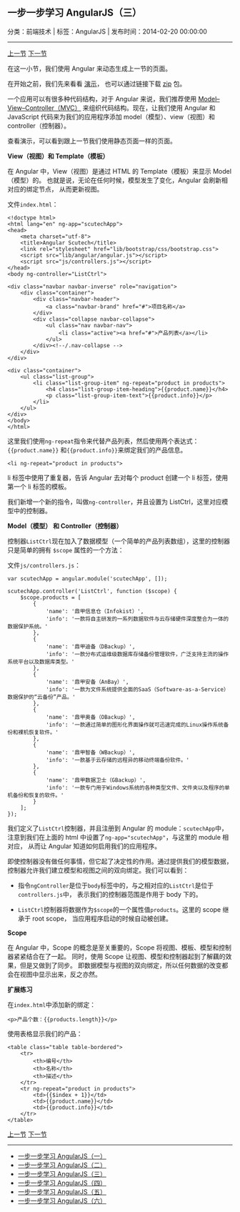 ## 一步一步学习 AngularJS（三）

分类：前端技术 | 标签：AngularJS | 发布时间：2014-02-20 00:00:00

___

[上一节](/2014/02/19/angular_scutech_step1)
[下一节](/2014/02/21/angular_scutech_step3)

在这一小节，我们使用 Angular 来动态生成上一节的页面。

在开始之前，我们先来看看 [演示](/demos/angular-scutech/step2)，
也可以通过链接下载 [zip](/demos/angular-scutech/step2.zip) 包。

一个应用可以有很多种代码结构，对于 Angular 来说，我们推荐使用
[Model–View–Controller（MVC）](http://en.wikipedia.org/wiki/Model%E2%80%93View%E2%80%93Controller)
来组织代码结构。现在，让我们使用 Angular 和 JavaScript 代码来为我们的应用程序添加
model（模型）、view（视图）和 controller（控制器）。

查看演示，可以看到跟上一节我们使用静态页面一样的页面。

**View（视图）和 Template（模板）**

在 Angular 中，View（视图）是通过 HTML 的 Template（模板）来显示 Model（模型）的。
也就是说，无论在任何时候，模型发生了变化，Angular 会刷新相对应的绑定节点，
从而更新视图。

文件```index.html```：

```
<!doctype html>
<html lang="en" ng-app="scutechApp">
<head>
    <meta charset="utf-8">
    <title>Angular Scutech</title>
    <link rel="stylesheet" href="lib/bootstrap/css/bootstrap.css">
    <script src="lib/angular/angular.js"></script>
    <script src="js/controllers.js"></script>
</head>
<body ng-controller="ListCtrl">

<div class="navbar navbar-inverse" role="navigation">
    <div class="container">
        <div class="navbar-header">
            <a class="navbar-brand" href="#">项目名称</a>
        </div>
        <div class="collapse navbar-collapse">
            <ul class="nav navbar-nav">
                <li class="active"><a href="#">产品列表</a></li>
            </ul>
        </div><!--/.nav-collapse -->
    </div>
</div>

<div class="container">
    <ul class="list-group">
        <li class="list-group-item" ng-repeat="product in products">
            <h4 class="list-group-item-heading">{{product.name}}</h4>
            <p class="list-group-item-text">{{product.info}}</p>
        </li>
    </ul>
</div>
</body>
</html>
```

这里我们使用```ng-repeat```指令来代替产品列表，然后使用两个表达式：```{{product.name}}```
和```{{product.info}}```来绑定我们的产品信息。

```
<li ng-repeat="product in products">
```
li 标签中使用了重复器，告诉 Angular 去对每个 product 创建一个 li 标签，使用第一个 li 标签的模板。

我们新增一个新的指令，叫做```ng-controller```，并且设置为 ListCtrl，这里对应模型中的控制器。

**Model（模型） 和 Controller（控制器）**

控制器```ListCtrl```现在加入了数据模型（一个简单的产品列表数组），这里的控制器只是简单的拥有 ```$scope```
属性的一个方法：

文件```js/controllers.js```：
```
var scutechApp = angular.module('scutechApp', []);

scutechApp.controller('ListCtrl', function ($scope) {
    $scope.products = [
        {
            'name': '鼎甲信息仓（Infokist）',
            'info': '一款将自主研发的一系列数据软件与云存储硬件深度整合为一体的数据保护系统。'
        },
        {
            'name': '鼎甲迪备（DBackup）',
            'info': '一款分布式运维级数据库存储备份管理软件，广泛支持主流的操作系统平台以及数据库类型。'
        },
        {
            'name': '鼎甲安备（AnBay）',
            'info': '一款为文件系统提供全面的SaaS（Software-as-a-Service）数据保护的“云备份”产品。'
        },
        {
            'name': '鼎甲奥备（OBackup）',
            'info': '一款通过简单的图形化界面操作就可迅速完成的Linux操作系统备份和裸机恢复软件。'
        },
        {
            'name': '鼎甲智备（WBackup）',
            'info': '一款基于云存储的远程异的移动终端备份软件。'
        },
        {
            'name': '鼎甲数据卫士（GBackup）',
            'info': '一款专门用于Windows系统的各种类型文件、文件夹以及程序的单机备份和恢复的软件。'
        }
    ];
});
```

我们定义了```ListCtrl```控制器，并且注册到 Angular 的 module：```scutechApp```中，
注意到我们在上面的 html 中设置了```ng-app="scutechApp"```，与这里的 module 相对应，
从而让 Angular 知道如何启用我们的应用程序。

即使控制器没有做任何事情，但它起了决定性的作用。通过提供我们的模型数据，
控制器允许我们建立模型和视图之间的双向绑定。我们可以看到：

* 指令```ngController```是位于```body```标签中的，与之相对应的```ListCtrl```是位于```controllers.js```中，
表示我们的控制器范围是作用于 body 下的。

* ```ListCtrl```控制器将数据作为```$scope```的一个属性值```products```。这里的 scope 继承于 root scope，
当应用程序启动的时候自动被创建。

**Scope**

在 Angular 中，Scope 的概念是至关重要的，Scope 将视图、模板、模型和控制器紧紧结合在了一起。
同时，使用 Scope 让视图、模型和控制器起到了解藕的效果，但是又做到了同步。
即数据模型与视图的双向绑定，所以任何数据的改变都会在视图中显示出来，反之亦然。

**扩展练习**

在```index.html```中添加新的绑定：
```
<p>产品个数：{{products.length}}</p>
```

使用表格显示我们的产品：
```
<table class="table table-bordered">
    <tr>
        <th>编号</th>
        <th>名称</th>
        <th>描述</th>
    </tr>
    <tr ng-repeat="product in products">
        <td>{{$index + 1}}</td>
        <td>{{product.name}}</td>
        <td>{{product.info}}</td>
    </tr>
</table>
```

[上一节](/2014/02/19/angular_scutech_step1)
[下一节](/2014/02/21/angular_scutech_step3)

---

* [一步一步学习 AngularJS（一）](/2014/02/18/angular_scutech_step0)
* [一步一步学习 AngularJS（二）](/2014/02/19/angular_scutech_step1)
* [一步一步学习 AngularJS（三）](/2014/02/20/angular_scutech_step2)
* [一步一步学习 AngularJS（四）](/2014/02/21/angular_scutech_step3)
* [一步一步学习 AngularJS（五）](/2014/02/22/angular_scutech_step4)
* [一步一步学习 AngularJS（六）](/2014/02/23/angular_scutech_step5)